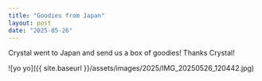 ```yaml
---
title: "Goodies from Japan"
layout: post
date: "2025-05-26"
---
```


Crystal went to Japan and send us a box of goodies! Thanks Crystal!

![yo yo]({{ site.baseurl }}/assets/images/2025/IMG_20250526_120442.jpg)
